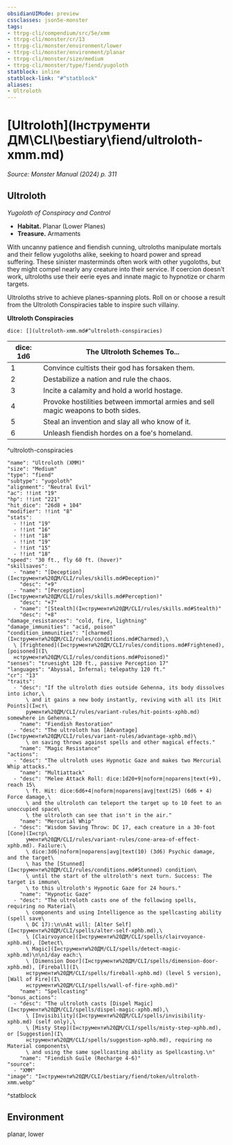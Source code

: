 ```yaml
---
obsidianUIMode: preview
cssclasses: json5e-monster
tags:
- ttrpg-cli/compendium/src/5e/xmm
- ttrpg-cli/monster/cr/13
- ttrpg-cli/monster/environment/lower
- ttrpg-cli/monster/environment/planar
- ttrpg-cli/monster/size/medium
- ttrpg-cli/monster/type/fiend/yugoloth
statblock: inline
statblock-link: "#^statblock"
aliases:
- Ultroloth
---
```

# [Ultroloth](Інструменти ДМ\CLI\bestiary\fiend/ultroloth-xmm.md)
*Source: Monster Manual (2024) p. 311*  

## Ultroloth

*Yugoloth of Conspiracy and Control*

- **Habitat.** Planar (Lower Planes)  
- **Treasure.** Armaments  

With uncanny patience and fiendish cunning, ultroloths manipulate mortals and their fellow yugoloths alike, seeking to hoard power and spread suffering. These sinister masterminds often work with other yugoloths, but they might compel nearly any creature into their service. If coercion doesn't work, ultroloths use their eerie eyes and innate magic to hypnotize or charm targets.

Ultroloths strive to achieve planes-spanning plots. Roll on or choose a result from the Ultroloth Conspiracies table to inspire such villainy.

**Ultroloth Conspiracies**

`dice: [](ultroloth-xmm.md#^ultroloth-conspiracies)`

| dice: 1d6 | The Ultroloth Schemes To... |
|-----------|-----------------------------|
| 1 | Convince cultists their god has forsaken them. |
| 2 | Destabilize a nation and rule the chaos. |
| 3 | Incite a calamity and hold a world hostage. |
| 4 | Provoke hostilities between immortal armies and sell magic weapons to both sides. |
| 5 | Steal an invention and slay all who know of it. |
| 6 | Unleash fiendish hordes on a foe's homeland. |
^ultroloth-conspiracies

```statblock
"name": "Ultroloth (XMM)"
"size": "Medium"
"type": "fiend"
"subtype": "yugoloth"
"alignment": "Neutral Evil"
"ac": !!int "19"
"hp": !!int "221"
"hit_dice": "26d8 + 104"
"modifier": !!int "8"
"stats":
  - !!int "19"
  - !!int "16"
  - !!int "18"
  - !!int "19"
  - !!int "15"
  - !!int "18"
"speed": "30 ft., fly 60 ft. (hover)"
"skillsaves":
  - "name": "[Deception](Інструменти%20ДМ/CLI/rules/skills.md#Deception)"
    "desc": "+9"
  - "name": "[Perception](Інструменти%20ДМ/CLI/rules/skills.md#Perception)"
    "desc": "+7"
  - "name": "[Stealth](Інструменти%20ДМ/CLI/rules/skills.md#Stealth)"
    "desc": "+8"
"damage_resistances": "cold, fire, lightning"
"damage_immunities": "acid, poison"
"condition_immunities": "[charmed](Інструменти%20ДМ/CLI/rules/conditions.md#Charmed),\
  \ [frightened](Інструменти%20ДМ/CLI/rules/conditions.md#Frightened), [poisoned](І\
  нструменти%20ДМ/CLI/rules/conditions.md#Poisoned)"
"senses": "truesight 120 ft., passive Perception 17"
"languages": "Abyssal, Infernal; telepathy 120 ft."
"cr": "13"
"traits":
  - "desc": "If the ultroloth dies outside Gehenna, its body dissolves into ichor,\
      \ and it gains a new body instantly, reviving with all its [Hit Points](Інст\
      рументи%20ДМ/CLI/rules/variant-rules/hit-points-xphb.md) somewhere in Gehenna."
    "name": "Fiendish Restoration"
  - "desc": "The ultroloth has [Advantage](Інструменти%20ДМ/CLI/rules/variant-rules/advantage-xphb.md)\
      \ on saving throws against spells and other magical effects."
    "name": "Magic Resistance"
"actions":
  - "desc": "The ultroloth uses Hypnotic Gaze and makes two Mercurial Whip attacks."
    "name": "Multiattack"
  - "desc": "Melee Attack Roll: dice:1d20+9|noform|noparens|text(+9), reach 15\
      \ ft. Hit: dice:6d6+4|noform|noparens|avg|text(25) (6d6 + 4) Force damage,\
      \ and the ultroloth can teleport the target up to 10 feet to an unoccupied space\
      \ the ultroloth can see that isn't in the air."
    "name": "Mercurial Whip"
  - "desc": "Wisdom Saving Throw: DC 17, each creature in a 30-foot [Cone](Інстр\
      ументи%20ДМ/CLI/rules/variant-rules/cone-area-of-effect-xphb.md). Failure:\
      \ dice:3d6|noform|noparens|avg|text(10) (3d6) Psychic damage, and the target\
      \ has the [Stunned](Інструменти%20ДМ/CLI/rules/conditions.md#Stunned) condition\
      \ until the start of the ultroloth's next turn. Success: The target is immune\
      \ to this ultroloth's Hypnotic Gaze for 24 hours."
    "name": "Hypnotic Gaze"
  - "desc": "The ultroloth casts one of the following spells, requiring no Material\
      \ components and using Intelligence as the spellcasting ability (spell save\
      \ DC 17):\n\nAt will: [Alter Self](Інструменти%20ДМ/CLI/spells/alter-self-xphb.md),\
      \ [Clairvoyance](Інструменти%20ДМ/CLI/spells/clairvoyance-xphb.md), [Detect\
      \ Magic](Інструменти%20ДМ/CLI/spells/detect-magic-xphb.md)\n\n1/day each:\
      \ [Dimension Door](Інструменти%20ДМ/CLI/spells/dimension-door-xphb.md), [Fireball](І\
      нструменти%20ДМ/CLI/spells/fireball-xphb.md) (level 5 version), [Wall of Fire](І\
      нструменти%20ДМ/CLI/spells/wall-of-fire-xphb.md)"
    "name": "Spellcasting"
"bonus_actions":
  - "desc": "The ultroloth casts [Dispel Magic](Інструменти%20ДМ/CLI/spells/dispel-magic-xphb.md),\
      \ [Invisibility](Інструменти%20ДМ/CLI/spells/invisibility-xphb.md) (self only),\
      \ [Misty Step](Інструменти%20ДМ/CLI/spells/misty-step-xphb.md), or [Suggestion](І\
      нструменти%20ДМ/CLI/spells/suggestion-xphb.md), requiring no Material components\
      \ and using the same spellcasting ability as Spellcasting.\n"
    "name": "Fiendish Guile (Recharge 4-6)"
"source":
  - "XMM"
"image": "Інструменти%20ДМ/CLI/bestiary/fiend/token/ultroloth-xmm.webp"
```
^statblock

## Environment

planar, lower